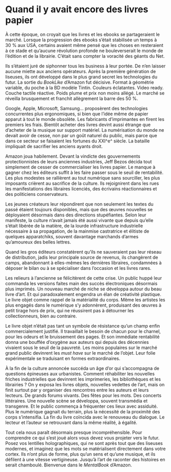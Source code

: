 # Quand il y avait encore des livres papier

À cette époque, on croyait que les livres et les ebooks se partageraient le marché. Lorsque la progression des ebooks s’était stabilisée un temps à 30 % aux USA, certains avaient même pensé que les choses en resteraient à ce stade et qu’aucune révolution profonde ne bouleverserait le monde de l’édition et de la librairie. C’était sans compter la voracité des géants du Net.<span id="more-34455"></span>

Ils s’étaient juré de siphonner tous les business à leur portée. De n’en laisser aucune miette aux anciens opérateurs. Après la première génération de liseuses, ils ont développé dans le plus grand secret les technologies du futur. La sortie du *BookLike* d’Amazon fut décisive. Format à géométrie variable, du poche à la BD modèle Tintin. Couleurs éclatantes. Video ready. Couche tactile réactive. Poids plume et prix non moins allégé. Le marché se réveilla brusquement et franchit allègrement la barre des 50 %.

Google, Apple, Microsoft, Samsung… proposèrent des technologies concurrentes plus ergonomiques, si bien que l’idée même de papier apparut à tout le monde obsolète. Les fabricants d’imprimantes en firent les premiers les frais. Bientôt acheter des livres devint aussi étrange que d’acheter de la musique sur support matériel. La numérisation du monde ne devait avoir de cesse, non par un goût naturel du public, mais parce que dans ce secteur se faisaient les fortunes du XXI^e^ siècle. La bataille impliquait de sacrifier les anciens ayants droit.

Amazon joua habilement. Devant la vindicte des gouvernements protectionnistes de leurs anciennes industries, Jeff Bezos décida tout simplement de cesser de commercialiser les livres papier. Le manque à gagner chez les éditeurs suffit à les faire passer sous le seuil de rentabilité. Les plus modestes se rallièrent au tout numérique sans sourciller, les plus imposants crièrent au sacrifice de la culture. Ils rejoignirent dans les rues les manifestations des libraires licenciés, des écrivains réactionnaires et des politiciens conservateurs.

Les jeunes créateurs leur répondirent que non seulement les textes du passé étaient toujours disponibles, mais que des œuvres nouvelles se déployaient désormais dans des directions stupéfiantes. Selon leur manifeste, la culture n’avait jamais été aussi vivante que depuis qu’elle s’était libérée de la matière, de la lourde infrastructure industrielle nécessaire à sa propagation, de la mainmise castratrice et élitiste de quelques apparatchiks, souvent davantage marchands d’armes qu’amoureux des belles lettres.

Quand les gros éditeurs constatèrent qu’ils ne sauveraient pas leur réseau de distribution, jadis leur principale source de revenus, ils changèrent de camps, abandonnant à elles-mêmes les dernières libraires, condamnées à déposer le bilan ou à se spécialiser dans l’occasion et les livres rares.

Les relieurs à l’ancienne se félicitèrent de cette crise. Un public huppé leur commanda les versions faites main des succès électroniques désormais plus imprimés. Un nouveau marché de niche se développa autour du beau livre d’art. Et qui paradoxalement engendra un élan de créativité plastique. Le livre objet comme rappel de la matérialité du corps. Même les artistes les plus engagés dans le numérique s’y adonnèrent, produisant des œuvres à petit tirage hors de prix, qui ne réussirent pas à détourner les collectionneurs, bien au contraire.

Le livre objet n’était pas tant un symbole de résistance qu’un champ enfin commercialement justifié. Il travaillait le besoin de chacun pour le charnel, pour les odeurs et le bruissement des pages. Et son immédiate rentabilité donna une bouffée d’oxygène aux auteurs qui depuis des décennies vivaient sous le seuil de la pauvreté. Les moins populaires sur le marché grand public devinrent les *must have* sur le marché de l’objet. Leur folie expérimentale se traduisant en formes extraordinaires.

À la fin de la culture annoncée succéda un âge d’or qui s’accompagna de questions épineuses aux urbanistes. Comment réhabiliter les nouvelles friches industrielles que devinrent les imprimeries, les bibliothèques et les librairies ? On y exposa les livres objets, nouvelles vedettes de l’art, mais on finit surtout par y organiser des rencontres entre les auteurs et leurs lecteurs. De grands forums vivants. Des fêtes pour les mots. Des concerts littéraires. Une nouvelle scène se développa, souvent transmédia et transgenre. Et le public commença à fréquenter ces lieux avec assiduité. Plus le numérique gagnait du terrain, plus la nécessité de la proximité des corps s’intensifia. La fin du livre coïncida avec le renouveau du dialogue. Le lecteur et l’auteur se retrouvant dans la même réalité, à égalité.

Tout cela nous paraît désormais presque incompréhensible. Pour comprendre ce qui s’est joué alors vous devez vous projeter vers le futur. Posez vos lentilles holographiques, qui ne sont après tout que des liseuses modernes, et imaginez que les mots se matérialisent directement dans votre cortex. Ils n’ont plus de forme, plus qu’un sens et qu’une musique, et ils défilent à une vitesse vertigineuse. Jusqu’à l’art de raconter des histoires en serait chamboulé. Bienvenue dans le *MentalBook* d’Amazon.